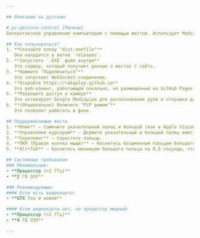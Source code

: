 ```yaml
---

## Описание на русском

# pc-gesture-control (Релизы)
Бесконтактное управление компьютером с помощью жестов. Использует Mediapipe и Python для распознавания рук и эмуляции ввода. Поддерживает Windows и Chrome. Это скомпилированная версия.

## Как пользоваться?
1. **Скачайте папку "dist-onefile"**  
   Она находится в ветке `releases`.
2. **Запустите `.EXE` файл внутри**  
   Это сервер, который получает данные о жестах с сайта.
3. **Нажмите "Подключиться"**  
   Это запускает WebSocket-соединение.
4. **Откройте https://rakaplay.github.io**  
   Это веб-клиент, работающий локально, но размещённый на GitHub Pages.
5. **Разрешите доступ к камере**  
   Это активирует Google Mediapipe для распознавания руки и отправки данных на сервер.
6. **(Опционально) Включите "PiP режим"**  
   Это позволит работать в фоне.

## Поддерживаемые жесты
1. **Клик** — Сомкните указательный палец и большой (как в Apple Vision Pro).  
2. **Управление курсором** — Держите указательный и большой палец вместе.  
3. **Скроллинг** — Скрестите пальцы.  
4. **ПКМ (Правая кнопка мыши)** — Коснитесь безымянным пальцем большого.  
5. **Alt+Tab** — Коснитесь мизинцем большого пальца на 0,5 секунды, чтобы открыть меню Alt+Tab. Повтор жеста переключает окна.

## Системные требования
### Минимальные:
- **Процессор (>2 ГГц)**
- **2 ГБ ОЗУ**

### Рекомендуемые:
#### Если есть видеокарта:
- **GTX 7xx и новее**

#### Если видеокарты нет, но процессор мощный:
- **Процессор (>2 ГГц)**
- **4 ГБ ОЗУ**
 
---
```

